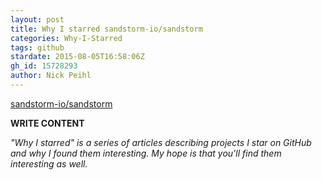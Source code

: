 ```yaml
---
layout: post
title: Why I starred sandstorm-io/sandstorm
categories: Why-I-Starred
tags: github
stardate: 2015-08-05T16:58:06Z
gh_id: 15728293
author: Nick Peihl
---
```


[sandstorm-io/sandstorm](star.repo.html_url)

**WRITE CONTENT**

*"Why I starred" is a series of articles describing projects I star on GitHub and why I found them interesting. My hope is that you'll find them interesting as well.*

